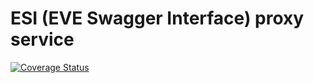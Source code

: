 # ESI (EVE Swagger Interface) proxy service

[![Coverage Status](https://coveralls.io/repos/github/chremoas/esi-srv/badge.svg?branch=master)](https://coveralls.io/github/chremoas/esi-srv?branch=master)